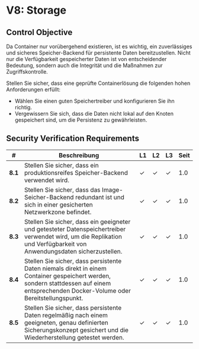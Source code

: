# V8: Storage

## Control Objective

Da Container nur vorübergehend existieren, ist es wichtig, ein zuverlässiges und sicheres Speicher-Backend für persistente Daten bereitzustellen. Nicht nur die Verfügbarkeit gespeicherter Daten ist von entscheidender Bedeutung, sondern auch die Integrität und die Maßnahmen zur Zugriffskontrolle.

Stellen Sie sicher, dass eine geprüfte Containerlösung die folgenden hohen Anforderungen erfüllt:

* Wählen Sie einen guten Speichertreiber und konfigurieren Sie ihn richtig.
* Vergewissern Sie sich, dass die Daten nicht lokal auf den Knoten gespeichert sind, um die Persistenz zu gewährleisten.

## Security Verification Requirements

| # | Beschreibung | L1 | L2 | L3 | Seit |
| --- | --- | --- | --- | -- | -- |
| **8.1** | Stellen Sie sicher, dass ein produktionsreifes Speicher-Backend verwendet wird. | ✓ | ✓ | ✓ | 1.0 |
| **8.2** | Stellen Sie sicher, dass das Image-Seicher-Backend redundant ist und sich in einer gesicherten Netzwerkzone befindet. | ✓ | ✓ | ✓ | 1.0 |
| **8.3** | Stellen Sie sicher, dass ein geeigneter und getesteter Datenspeichertreiber verwendet wird, um die Replikation und Verfügbarkeit von Anwendungsdaten sicherzustellen. | ✓ | ✓ | ✓ | 1.0 |
| **8.4** | Stellen Sie sicher, dass persistente Daten niemals direkt in einem Container gespeichert werden, sondern stattdessen auf einem entsprechenden Docker-Volume oder Bereitstellungspunkt. | ✓ | ✓ | ✓ | 1.0 |
| **8.5** | Stellen Sie sicher, dass persistente Daten regelmäßig nach einem geeigneten, genau definierten Sicherungskonzept gesichert und die Wiederherstellung getestet werden. | ✓ | ✓ | ✓ | 1.0 |
